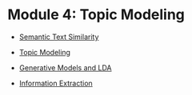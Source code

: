 # Module 4: Topic Modeling

- [Semantic Text Similarity](https://d3c33hcgiwev3.cloudfront.net/6YHYeWgHEeeDRAot5bGaoA.processed/full/720p/index.mp4?Expires=1707696000&Signature=iLjJEG0yvsuiP1YoSKoFai3wZYkSdYLGHMpAef4sNRNzJx2Z2TFOSqppZNgTHBJqBjs8DMvTUlIPIre~r1YFkVri2MGiyLaUBSToJfwXEB-VjcjuRBx8mWj9-4prBfVvyHJLaIbbFR4CAA04L8WmSrVsjwBEg1SqWy~odjxSYh8_&Key-Pair-Id=APKAJLTNE6QMUY6HBC5A)

- [Topic Modeling](https://d3c33hcgiwev3.cloudfront.net/ldTLaGgHEeeDRAot5bGaoA.processed/full/720p/index.mp4?Expires=1707696000&Signature=DO5zKEvBY~MsaOwfVaTBung1HSIS-hl6oQEpVy4CDiTL07fHDflHryuxvs6S9ccpnTxc1MSpjlXDn9j1AZd4-of-dGGFq58LDE7qARI6nbDf6hEcshk1kDq4GIme6OfM8RV~wlq6LJLbWOk4ZCDdB2JwgU~tGEojFLgdyZsiNa4_&Key-Pair-Id=APKAJLTNE6QMUY6HBC5A)

- [Generative Models and LDA](https://d3c33hcgiwev3.cloudfront.net/HGxKRXe-Eee1BBJ2zgI9PA.processed/full/720p/index.mp4?Expires=1707696000&Signature=KsXSyoUzDnSkClKvGLeeJd8PtoxdutvmTnRBHhbfxegDuc2JkNxq4ZwqwafQ6FppN6NnQOfmRHAypdePFjQi3s~b9PB8EggZisbTmkpCl0hNJHzFSpW1VD5L8jTtltOeMtjrwETlQZvYkgmELzdKtjZnSXUWEd9g6VGPS5VulwM_&Key-Pair-Id=APKAJLTNE6QMUY6HBC5A)

- [Information Extraction](https://d3c33hcgiwev3.cloudfront.net/PDPrQ2bHEeeSBw5DxGzUwg.processed/full/720p/index.mp4?Expires=1707696000&Signature=FOian4FdF9ikdTA44LSwr~rQtHIstLdGJbois~YKpGQTuv0XoHkA9z-hy4L608B6ubV7SUHPHwxunoLzLt9AcC-bq~0bxlyYRidNFTZ-UI2OlBiaBSzkj5fHAkybqm~VVfzhKlzDjcoYNczk-HuYcmVT2gbg55ytQkhggKY~4Is_&Key-Pair-Id=APKAJLTNE6QMUY6HBC5A)